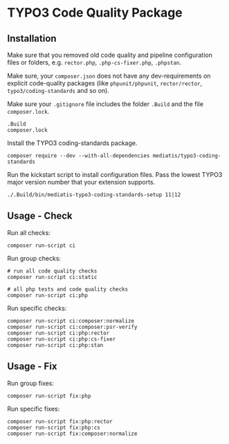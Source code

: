 # TYPO3 Code Quality Package

## Installation

Make sure that you removed old code quality and pipeline configuration files or folders, e.g. `rector.php`, `.php-cs-fixer.php`, `.phpstan`.

Make sure, your `composer.json` does not have any dev-requirements on explicit code-quality packages (like `phpunit/phpunit`, `rector/rector`, `typo3/coding-standards` and so on).

Make sure your `.gitignore` file includes the folder `.Build` and the file `composer.lock`.

```
.Build
composer.lock
```

Install the TYPO3 coding-standards package.

```
composer require --dev --with-all-dependencies mediatis/typo3-coding-standards
```

Run the kickstart script to install configuration files. Pass the lowest TYPO3 major version number that your extension supports.

```
./.Build/bin/mediatis-typo3-coding-standards-setup 11|12
```

## Usage - Check

Run all checks:

```
composer run-script ci
```

Run group checks:

```
# run all code quality checks
composer run-script ci:static

# all php tests and code quality checks
composer run-script ci:php
```

Run specific checks:

```
composer run-script ci:composer:normalize
composer run-script ci:composer:psr-verify
composer run-script ci:php:rector
composer run-script ci:php:cs-fixer
composer run-script ci:php:stan
```

## Usage - Fix

Run group fixes:

```
composer run-script fix:php
```

Run specific fixes:

```
composer run-script fix:php:rector
composer run-script fix:php:cs
composer run-script fix:composer:normalize
```
